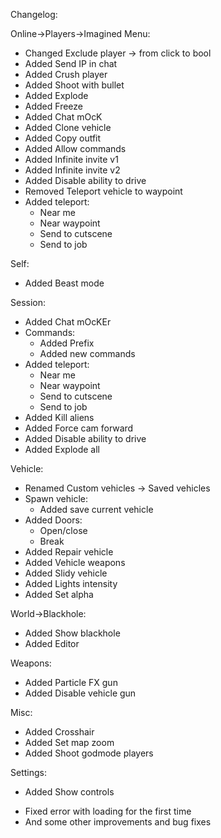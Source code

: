 Changelog:

Online->Players->Imagined Menu:
+ Changed Exclude player -> from click to bool
+ Added Send IP in chat
+ Added Crush player
+ Added Shoot with bullet
+ Added Explode
+ Added Freeze
+ Added Chat mOcK
+ Added Clone vehicle
+ Added Copy outfit
+ Added Allow commands
+ Added Infinite invite v1
+ Added Infinite invite v2
+ Added Disable ability to drive
+ Removed Teleport vehicle to waypoint
+ Added teleport:
	- Near me
	- Near waypoint
	- Send to cutscene
	- Send to job

Self:
+ Added Beast mode

Session:
+ Added Chat mOcKEr
+ Commands:
	- Added Prefix
	- Added new commands
+ Added teleport:
	- Near me
	- Near waypoint
	- Send to cutscene
	- Send to job
+ Added Kill aliens
+ Added Force cam forward
+ Added Disable ability to drive
+ Added Explode all

Vehicle:
+ Renamed Custom vehicles -> Saved vehicles
+ Spawn vehicle:
	-  Added save current vehicle
+ Added Doors:
	- Open/close
	- Break
+ Added Repair vehicle
+ Added Vehicle weapons
+ Added Slidy vehicle
+ Added Lights intensity
+ Added Set alpha

World->Blackhole:
+ Added Show blackhole
+ Added Editor

Weapons:
+ Added Particle FX gun
+ Added Disable vehicle gun

Misc:
+ Added Crosshair
+ Added Set map zoom
+ Added Shoot godmode players

Settings:
+ Added Show controls

- Fixed error with loading for the first time
- And some other improvements and bug fixes
